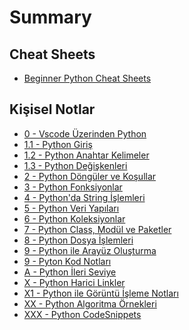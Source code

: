 # Summary

<!--Index-->

## Cheat Sheets

- [Beginner Python Cheat Sheets](./Cheat%20Sheets/Beginner%20Python%20Cheat%20Sheets.pdf)

## Kişisel Notlar

- [0 - Vscode Üzerinden Python](./Ki%C5%9Fisel%20Notlar/0%20-%20Vscode%20%C3%9Czerinden%20Python.md)
- [1.1 - Python Giriş](./Ki%C5%9Fisel%20Notlar/1.1%20-%20Python%20Giri%C5%9F.md)
- [1.2 - Python Anahtar Kelimeler](./Ki%C5%9Fisel%20Notlar/1.2%20-%20Python%20Anahtar%20Kelimeler.md)
- [1.3 - Python Değişkenleri](./Ki%C5%9Fisel%20Notlar/1.3%20-%20Python%20De%C4%9Fi%C5%9Fkenleri.md)
- [2 - Python Döngüler ve Koşullar](./Ki%C5%9Fisel%20Notlar/2%20-%20Python%20D%C3%B6ng%C3%BCler%20ve%20Ko%C5%9Fullar.md)
- [3 - Python Fonksiyonlar](./Ki%C5%9Fisel%20Notlar/3%20-%20Python%20Fonksiyonlar.md)
- [4 - Python'da String İşlemleri](./Ki%C5%9Fisel%20Notlar/4%20-%20Python%27da%20String%20%C4%B0%C5%9Flemleri.md)
- [5 - Python Veri Yapıları](./Ki%C5%9Fisel%20Notlar/5%20-%20Python%20Veri%20Yap%C4%B1lar%C4%B1.md)
- [6 - Python Koleksiyonlar](./Ki%C5%9Fisel%20Notlar/6%20-%20Python%20Koleksiyonlar.md)
- [7 - Python Class, Modül ve Paketler](./Ki%C5%9Fisel%20Notlar/7%20-%20Python%20Class%2C%20Mod%C3%BCl%20ve%20Paketler.md)
- [8 - Python Dosya İşlemleri](./Ki%C5%9Fisel%20Notlar/8%20-%20Python%20Dosya%20%C4%B0%C5%9Flemleri.md)
- [9 - Python ile Arayüz Oluşturma](./Ki%C5%9Fisel%20Notlar/9%20-%20Python%20ile%20Aray%C3%BCz%20Olu%C5%9Fturma.md)
- [9 - Pyton Kod Notları](./Ki%C5%9Fisel%20Notlar/9%20-%20Pyton%20Kod%20Notlar%C4%B1.md)
- [A - Python İleri Seviye](./Ki%C5%9Fisel%20Notlar/A%20-%20Python%20%C4%B0leri%20Seviye.md)
- [X - Python Harici Linkler](./Ki%C5%9Fisel%20Notlar/X%20-%20Python%20Harici%20Linkler.md)
- [X1 - Python ile Görüntü İşleme Notları](./Ki%C5%9Fisel%20Notlar/X1%20-%20Python%20ile%20G%C3%B6r%C3%BCnt%C3%BC%20%C4%B0%C5%9Fleme%20Notlar%C4%B1.md)
- [XX - Python Algoritma Örnekleri](./Ki%C5%9Fisel%20Notlar/XX%20-%20Python%20Algoritma%20%C3%96rnekleri.md)
- [XXX - Python CodeSnippets](./Ki%C5%9Fisel%20Notlar/XXX%20-%20Python%20CodeSnippets.md)

<!--Index-->
